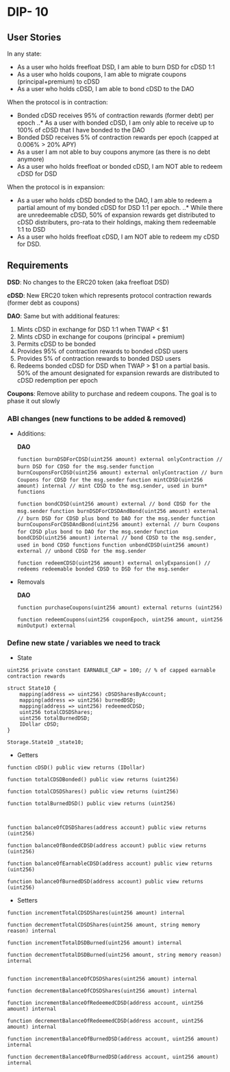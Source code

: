 # DIP- 10

## User Stories

In any state:

- As a user who holds freefloat DSD, I am able to burn DSD for cDSD 1:1
- As a user who holds coupons, I am able to migrate coupons (principal+premium) to cDSD
- As a user who holds cDSD, I am able to bond cDSD to the DAO

When the protocol is in contraction:

- Bonded cDSD receives 95% of contraction rewards (former debt) per epoch
  ..\* As a user with bonded cDSD, I am only able to receive up to 100% of cDSD that I have bonded to the DAO
- Bonded DSD receives 5% of contraction rewards per epoch (capped at 0.006% > 20% APY)
- As a user I am not able to buy coupons anymore (as there is no debt anymore)
- As a user who holds freefloat or bonded cDSD, I am NOT able to redeem cDSD for DSD

When the protocol is in expansion:

- As a user who holds cDSD bonded to the DAO, I am able to redeem a partial amount of my bonded cDSD for DSD 1:1 per epoch.
  ..\* While there are unredeemable cDSD, 50% of expansion rewards get distributed to cDSD distributers, pro-rata to their holdings, making them redeemable 1:1 to DSD
- As a user who holds freefloat cDSD, I am NOT able to redeem my cDSD for DSD.

## Requirements

**DSD**: No changes to the ERC20 token (aka freefloat DSD)

**cDSD**: New ERC20 token which represents protocol contraction rewards (former debt as coupons)

**DAO**: Same but with additional features:

1. Mints cDSD in exchange for DSD 1:1 when TWAP < $1
1. Mints cDSD in exchange for coupons (principal + premium)
1. Permits cDSD to be bonded
1. Provides 95% of contraction rewards to bonded cDSD users
1. Provides 5% of contraction rewards to bonded DSD users
1. Redeems bonded cDSD for DSD when TWAP > $1 on a partial basis. 50% of the amount designated for expansion rewards are distributed to cDSD redemption per epoch

**Coupons**: Remove ability to purchase and redeem coupons. The goal is to phase it out slowly

### ABI changes (new functions to be added & removed)

- Additions:

  **DAO**

  `function burnDSDForCDSD(uint256 amount) external onlyContraction // burn DSD for CDSD for the msg.sender`
  `function burnCouponsForCDSD(uint256 amount) external onlyContraction // burn Coupons for CDSD for the msg.sender`
  `function mintCDSD(uint256 amount) internal // mint CDSD to the msg.sender, used in burn* functions`

  `function bondCDSD(uint256 amount) external // bond CDSD for the msg.sender`
  `function burnDSDForCDSDAndBond(uint256 amount) external // burn DSD for CDSD plus bond to DAO for the msg.sender`
  `function burnCouponsForCDSDAndBond(uint256 amount) external // burn Coupons for CDSD plus bond to DAO for the msg.sender`
  `function bondCDSD(uint256 amount) internal // bond CDSD to the msg.sender, used in bond CDSD functions`
  `function unbondCDSD(uint256 amount) external // unbond CDSD for the msg.sender`

  `function redeemCDSD(uint256 amount) external onlyExpansion() // redeems redeemable bonded CDSD to DSD for the msg.sender `

- Removals

  **DAO**

  `function purchaseCoupons(uint256 amount) external returns (uint256)`

  `function redeemCoupons(uint256 couponEpoch, uint256 amount, uint256 minOutput) external`

### Define new state / variables we need to track

- State

`uint256 private constant EARNABLE_CAP = 100; // % of capped earnable contraction rewards`

```
struct State10 {
    mapping(address => uint256) cDSDSharesByAccount;
    mapping(address => uint256) burnedDSD;
    mapping(address => uint256) redeemedCDSD;
    uint256 totalCDSDShares;
    uint256 totalBurnedDSD;
    IDollar cDSD;
}
```

`Storage.State10 _state10;`

- Getters

```
function cDSD() public view returns (IDollar)

function totalCDSDBonded() public view returns (uint256)

function totalCDSDShares() public view returns (uint256)

function totalBurnedDSD() public view returns (uint256)



function balanceOfCDSDShares(address account) public view returns (uint256)

function balanceOfBondedCDSD(address account) public view returns (uint256)

function balanceOfEarnableCDSD(address account) public view returns (uint256)

function balanceOfBurnedDSD(address account) public view returns (uint256)
```

- Setters

```
function incrementTotalCDSDShares(uint256 amount) internal

function decrementTotalCDSDShares(uint256 amount, string memory reason) internal

function incrementTotalDSDBurned(uint256 amount) internal

function decrementTotalDSDBurned(uint256 amount, string memory reason) internal


function incrementBalanceOfCDSDShares(uint256 amount) internal

function decrementBalanceOfCDSDShares(uint256 amount) internal

function incrementBalanceOfRedeemedCDSD(address account, uint256 amount) internal

function decrementBalanceOfRedeemedCDSD(address account, uint256 amount) internal

function incrementBalanceOfBurnedDSD(address account, uint256 amount) internal

function decrementBalanceOfBurnedDSD(address account, uint256 amount) internal

```
